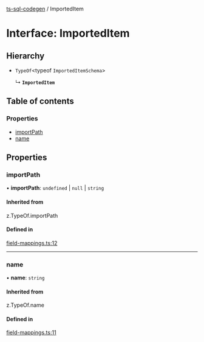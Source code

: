 [ts-sql-codegen](../README.md) / ImportedItem

# Interface: ImportedItem

## Hierarchy

- `TypeOf`<typeof `ImportedItemSchema`\>

  ↳ **`ImportedItem`**

## Table of contents

### Properties

- [importPath](ImportedItem.md#importpath)
- [name](ImportedItem.md#name)

## Properties

### importPath

• **importPath**: `undefined` \| ``null`` \| `string`

#### Inherited from

z.TypeOf.importPath

#### Defined in

[field-mappings.ts:12](https://github.com/lorefnon/ts-sql-codegen/blob/b1f0116/src/field-mappings.ts#L12)

___

### name

• **name**: `string`

#### Inherited from

z.TypeOf.name

#### Defined in

[field-mappings.ts:11](https://github.com/lorefnon/ts-sql-codegen/blob/b1f0116/src/field-mappings.ts#L11)
